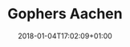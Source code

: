 ---
title: Gophers Aachen
country: ger
city: Aachen
date: 2018-01-04T17:02:09+01:00
website: https://www.meetup.com/Gophers-Aachen/
---